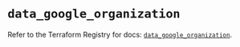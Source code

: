 # `data_google_organization`

Refer to the Terraform Registry for docs: [`data_google_organization`](https://registry.terraform.io/providers/hashicorp/google/6.16.0/docs/data-sources/organization).
